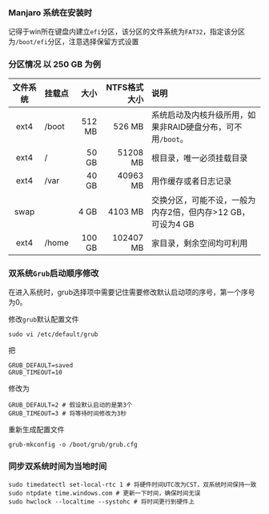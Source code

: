 

### Manjaro 系统在安装时 

记得于win所在键盘内建立`efi`分区，该分区的文件系统为`FAT32`，指定该分区为`/boot/efi`分区，注意选择保留方式设置

### 分区情况 以 250 GB 为例

| 文件系统 | 挂载点 |   大小 | NTFS格式大小 | 说明                                                        |
| :------: | :----- | -----: | -----------: | :---------------------------------------------------------- |
|   ext4   | /boot  | 512 MB |       526 MB | 系统启动及内核升级所用，如果非RAID硬盘分布，可不用`/boot`。 |
|   ext4   | /      |  50 GB |     51208 MB | 根目录，唯一必须挂载目录                                    |
|   ext4   | /var   |  40 GB |     40963 MB | 用作缓存或者日志记录                                        |
|   swap   |        |   4 GB |      4103 MB | 交换分区，可能不设，一般为内存2倍，但内存>12 GB，可设为4 GB |
|   ext4   | /home  | 100 GB |    102407 MB | 家目录，剩余空间均可利用                                    |

### 双系统`Grub`启动顺序修改

在进入系统时，grub选择项中需要记住需要修改默认启动项的序号，第一个序号为0。

修改`grub`默认配置文件

```
sudo vi /etc/default/grub
```

把

```
GRUB_DEFAULT=saved
GRUB_TIMEOUT=10
```

修改为

```
GRUB_DEFAULT=2 # 假设默认启动的是第3个
GRUB_TIMEOUT=3 # 将等待时间修改为3秒
```

重新生成配置文件

```
grub-mkconfig -o /boot/grub/grub.cfg
```

### 同步双系统时间为当地时间
```
sudo timedatectl set-local-rtc 1 # 将硬件时间UTC改为CST，双系统时间保持一致
sudo ntpdate time.windows.com # 更新一下时间，确保时间无误
sudo hwclock --localtime --systohc # 将时间更行到硬件上
```


